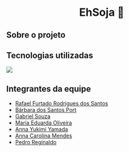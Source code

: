 <h1 align="center">EhSoja 🌱</h1>

## Sobre o projeto
<p align="justify"></p>

## Tecnologias utilizadas

<p><img src="https://img.shields.io/badge/Python-3.10-2bd">

## Integrantes da equipe
<ul>
    <li><a href="https://www.linkedin.com/in/rafael-furtado-613a9712a/">Rafael Furtado Rodrigues dos Santos</a> </li>
    <li><a href="https://www.linkedin.com/in/b%C3%A1rbara-port-402158198/">Bárbara dos Santos Port</a> </li>
    <li><a href="https://www.linkedin.com/in/gabrielsouzati/">Gabriel Souza</a> </li>
    <li><a href="https://www.linkedin.com/in/mariaeduarda-oliveira/">Maria Eduarda Oliveira</a> </li>
    <li><a href="https://www.linkedin.com/in/anna-yukimi-yamada-6ba23b149/">Anna Yukimi Yamada</a> </li>
    <li><a href="https://www.linkedin.com/">Anna Carolina Mendes</a> </li>
    <li><a href="https://www.linkedin.com/">Pedro Reginaldo</a> </li>
</ul>
